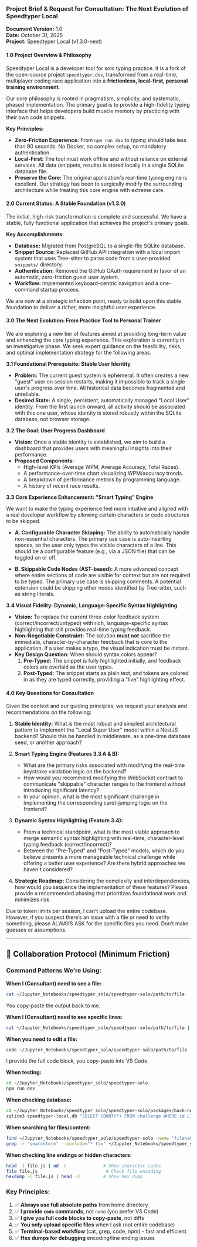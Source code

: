### **Project Brief & Request for Consultation: The Next Evolution of Speedtyper Local**

**Document Version:** 1.0  
**Date:** October 31, 2025  
**Project:** Speedtyper Local (v1.3.0-next)

#### **1.0 Project Overview & Philosophy**

Speedtyper Local is a developer tool for solo typing practice. It is a fork of the open-source project `speedtyper.dev`, transformed from a real-time, multiplayer coding race application into a **frictionless, local-first, personal training environment**.

Our core philosophy is rooted in pragmatism, simplicity, and systematic, phased implementation. The primary goal is to provide a high-fidelity typing interface that helps developers build muscle memory by practicing with their own code snippets.

**Key Principles:**

- **Zero-Friction Experience:** From `npm run dev` to typing should take less than 90 seconds. No Docker, no complex setup, no mandatory authentication.
- **Local-First:** The tool must work offline and without reliance on external services. All data (snippets, results) is stored locally in a single SQLite database file.
- **Preserve the Core:** The original application's real-time typing engine is excellent. Our strategy has been to surgically modify the surrounding architecture while treating this core engine with extreme care.

#### **2.0 Current Status: A Stable Foundation (v1.3.0)**

The initial, high-risk transformation is complete and successful. We have a stable, fully functional application that achieves the project's primary goals.

**Key Accomplishments:**

- **Database:** Migrated from PostgreSQL to a single-file SQLite database.
- **Snippet Source:** Replaced GitHub API integration with a local import system that uses Tree-sitter to parse code from a user-provided `snippets/` directory.
- **Authentication:** Removed the GitHub OAuth requirement in favor of an automatic, zero-friction guest user system.
- **Workflow:** Implemented keyboard-centric navigation and a one-command startup process.

We are now at a strategic inflection point, ready to build upon this stable foundation to deliver a richer, more insightful user experience.

#### **3.0 The Next Evolution: From Practice Tool to Personal Trainer**

We are exploring a new tier of features aimed at providing long-term value and enhancing the core typing experience. This exploration is currently in an investigative phase. We seek expert guidance on the feasibility, risks, and optimal implementation strategy for the following areas.

**3.1 Foundational Prerequisite: Stable User Identity**

- **Problem:** The current guest system is ephemeral. It often creates a new "guest" user on session restarts, making it impossible to track a single user's progress over time. All historical data becomes fragmented and unreliable.
- **Desired State:** A single, persistent, automatically managed "Local User" identity. From the first launch onward, all activity should be associated with this one user, whose identity is stored robustly within the SQLite database, not browser storage.

**3.2 The Goal: User Progress Dashboard**

- **Vision:** Once a stable identity is established, we aim to build a dashboard that provides users with meaningful insights into their performance.
- **Proposed Components:**
  - High-level KPIs (Average WPM, Average Accuracy, Total Races).
  - A performance-over-time chart visualizing WPM/accuracy trends.
  - A breakdown of performance metrics by programming language.
  - A history of recent race results.

**3.3 Core Experience Enhancement: "Smart Typing" Engine**

We want to make the typing experience feel more intuitive and aligned with a real developer workflow by allowing certain characters or code structures to be skipped.

- **A. Configurable Character Skipping:** The ability to automatically handle non-essential characters. The primary use case is auto-inserting spaces, so the user only types the visible characters of a line. This should be a configurable feature (e.g., via a JSON file) that can be toggled on or off.

- **B. Skippable Code Nodes (AST-based):** A more advanced concept where entire sections of code are visible for context but are not required to be typed. The primary use case is skipping comments. A potential extension could be skipping other nodes identified by Tree-sitter, such as string literals.

**3.4 Visual Fidelity: Dynamic, Language-Specific Syntax Highlighting**

- **Vision:** To replace the current three-color feedback system (correct/incorrect/untyped) with rich, language-specific syntax highlighting that still provides real-time typing feedback.
- **Non-Negotiable Constraint:** The solution **must not** sacrifice the immediate, character-by-character feedback that is core to the application. If a user makes a typo, the visual indication must be instant.
- **Key Design Question:** When should syntax colors appear?
  1.  **Pre-Typed:** The snippet is fully highlighted initially, and feedback colors are overlaid as the user types.
  2.  **Post-Typed:** The snippet starts as plain text, and tokens are colored in as they are typed correctly, providing a "live" highlighting effect.

#### **4.0 Key Questions for Consultation**

Given the context and our guiding principles, we request your analysis and recommendations on the following:

1.  **Stable Identity:** What is the most robust and simplest architectural pattern to implement the "Local Super User" model within a NestJS backend? Should this be handled in middleware, as a one-time database seed, or another approach?

2.  **Smart Typing Engine (Features 3.3 A & B):**

    - What are the primary risks associated with modifying the real-time keystroke validation logic on the backend?
    - How would you recommend modifying the WebSocket contract to communicate "skippable" character ranges to the frontend without introducing significant latency?
    - In your opinion, what is the most significant challenge in implementing the corresponding caret-jumping logic on the frontend?

3.  **Dynamic Syntax Highlighting (Feature 3.4):**

    - From a technical standpoint, what is the most viable approach to merge semantic syntax highlighting with real-time, character-level typing feedback (correct/incorrect)?
    - Between the "Pre-Typed" and "Post-Typed" models, which do you believe presents a more manageable technical challenge while offering a better user experience? Are there hybrid approaches we haven't considered?

4.  **Strategic Roadmap:** Considering the complexity and interdependencies, how would you sequence the implementation of these features? Please provide a recommended phasing that prioritizes foundational work and minimizes risk.

Due to token limits per session, I can’t upload the entire codebase. However, if you suspect there’s an issue with a file or need to verify something, please ALWAYS ASK for the specific files you need. Don’t make guesses or assumptions.


---
## 🤝 Collaboration Protocol (Minimum Friction)

### Command Patterns We're Using:

**When I (Consultant) need to see a file:**

```bash
cat ~/Jupyter_Notebooks/speedtyper_solo/speedtyper-solo/path/to/file
```

You copy-paste the output back to me.

**When I (Consultant) need to see specific lines:**

```bash
cat ~/Jupyter_Notebooks/speedtyper_solo/speedtyper-solo/path/to/file | grep -A 20 "searchTerm"
```

**When you need to edit a file:**

```bash
code ~/Jupyter_Notebooks/speedtyper_solo/speedtyper-solo/path/to/file
```

I provide the full code block, you copy-paste into VS Code.

**When testing:**

```bash
cd ~/Jupyter_Notebooks/speedtyper_solo/speedtyper-solo
npm run dev
```

**When checking database:**

```bash
cd ~/Jupyter_Notebooks/speedtyper_solo/speedtyper-solo/packages/back-nest
sqlite3 speedtyper-local.db "SELECT COUNT(*) FROM challenge WHERE id LIKE 'local-%';"
```

**When searching for files/content:**

```bash
find ~/Jupyter_Notebooks/speedtyper_solo/speedtyper-solo -name "filename"
grep -r "searchterm" --include="*.tsx" ~/Jupyter_Notebooks/speedtyper_solo/speedtyper-solo/
```

**When checking line endings or hidden characters:**

```bash
head -1 file.js | od -c              # Show character codes
file file.js                          # Check file encoding
hexdump -C file.js | head -3         # Show hex dump
```

### Key Principles:

1.  ✅ **Always use full absolute paths** from home directory
2.  ✅ **I provide `code` commands**, not `nano` (you prefer VS Code)
3.  ✅ **I give you full code blocks to copy-paste**, not diffs
4.  ✅ **You only upload specific files** when I ask (not entire codebase)
5.  ✅ **Terminal-based workflow** (cat, grep, code, npm) - fast and efficient
6.  ✅ **Hex dumps for debugging** encoding/line ending issues
